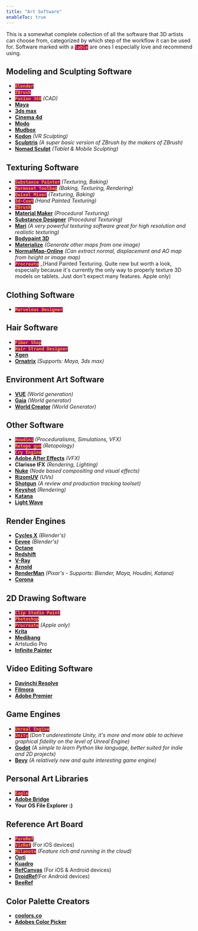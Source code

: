 ```yaml
---
title: "Art Software"
enableToc: true
---
```


<style> code { color: #FFAF23; background: #A20B6A; } </style>

This is a somewhat complete collection of all the software that 3D artists can choose from, categorized by which step of the workflow it can be used for. Software marked with a **`lable`** are ones I especially love and recommend using.

## Modeling and Sculpting Software

- [**`Blender`**](https://www.blender.org/features/)
- [**`ZBrush`**](https://www.maxon.net/en/zbrush)
- [**`Fusion 360`**](https://www.autodesk.com/products/fusion-360) _(CAD)_
- [**Maya**](https://www.autodesk.com/products/maya)
- [**3ds max**](https://www.autodesk.com/products/3ds-max)
- [**Cinema 4d**](https://www.maxon.net/en/cinema-4d)
- [**Modo**](https://www.foundry.com/products/modo/features)
- [**Mudbox**](https://www.autodesk.com/products/mudbox)
- [**Kodon**](https://www.kodon.xyz) _(VR Sculpting)_
- [**Sculptris**](https://www.sculpteo.com/en/glossary/sculptris-definition/) _(A super basic version of ZBrush by the makers of ZBrush)_
- [**Nomad Sculpt**](https://nomadsculpt.com) _(Tablet & Mobile Sculpting)_

## Texturing Software

- [**`Substance Painter`**](https://www.adobe.com/products/substance3d-painter.html) _(Texturing, Baking)_
- [**`Marmoset Toolbag`**](https://marmoset.co/toolbag/) _(Baking, Texturing, Rendering)_
- [**`Quixel Mixer`**](https://quixel.com/mixer) _(Texturing, Baking)_
- [**`3d-Coat`**](https://3dcoat.com) _(Hand Painted Texturing)_
- [**`ZBrush`**](https://www.maxon.net/en/zbrush/features?categories=1200576)
- [**Material Maker**](https://www.materialmaker.org) _(Procedural Texturing)_
- [**Substance Designer**](https://www.adobe.com/products/substance3d-designer.html) _(Procedural Texturing)_
- [**Mari**](https://www.foundry.com/products/mari) _(A very powerful texturing software great for high resolution and realistic texturing)_
- [**Bodypaint 3D**](https://www.maxon.net/en/cinema-4d/features/bodypaint-3d)
- [**Materialize**](https://boundingboxsoftware.com/materialize/) _(Generate other maps from one image)_
- [**NormalMap-Online**](http://cpetry.github.io/NormalMap-Online/) _(Can extract normal, displacement and AO map from height or image map)_
- [**`Procreate`**](https://procreate.com) \_(Hand Painted Texturing. Quite new but worth a look, especially because it's currently the only way to properly texture 3D models on tablets. Just don't expect many features. Apple only)

## Clothing Software

- [**`Marvelous Designer`**](https://marvelousdesigner.com)

## Hair Software

- [**`Fiber Shop`**](https://www.artstation.com/marketplace/p/g1m6P/fibershop-realtime-hair-card-texturing-tool)
- [**`Hair Strand Designer`**](https://www.artstation.com/marketplace/p/j7PY/hair-strand-designer-v1-7-0-full-perpetual-license-free-demo-and-sample-set)
- [**Xgen**](https://help.autodesk.com/view/MAYAUL/2024/ENU/?guid=GUID-C0470142-600B-4615-8110-EC779934DF5F)
- [**Ornatrix**](https://ephere.com/plugins/autodesk/max/ornatrix/) _(Supports: Maya, 3ds max)_

## Environment Art Software

- [**VUE**](https://info.e-onsoftware.com/vue/overview) _(World generation)_
- [**Gaia**](https://www.procedural-worlds.com/products/professional/gaia-pro/) _(World generator)_
- [**World Creator**](https://www.world-creator.com) _(World Generator)_

## Other Software

- [**`Houdini`**](https://www.sidefx.com) _(Proceduralisms, Simulations, VFX)_
- [**`Retopo gun`**](http://www.topogun.com) _(Retopology)_
- [**`Cry Engine`**]()
- [**Adobe After Effects**](https://www.adobe.com/products/aftereffects.html) _(VFX)_
- **Clarisse IFX** _(Rendering, Lighting)_
- [**Nuke**](https://www.foundry.com/products/nuke-family/nuke) _(Node based compositing and visual effects)_
- [**RizomUV**](https://www.rizom-lab.com) _(UVs)_
- [**Shotgun**](https://www.shotgridsoftware.com/blog/shotgun-for-games) _(A review and production tracking toolset)_
- [**Keyshot**](https://www.keyshot.com) _(Rendering)_
- [**Katana**](https://www.foundry.com/products/katana)
- [**Light Wave**](https://www.lightwave3d.com)

## Render Engines

- [**Cycles X**](https://docs.blender.org/manual/en/latest/render/cycles/introduction.html) _(Blender's)_
- [**Eevee**](https://docs.blender.org/manual/en/latest/render/eevee/index.html) _(Blender's)_
- [**Octane**](https://home.otoy.com/render/octane-render/)
- [**Redshift**](https://www.maxon.net/en/redshift)
- [**V-Ray**](https://www.chaos.com)
- [**Arnold**](https://arnoldrenderer.com)
- [**RenderMan**](https://renderman.pixar.com) _(Pixar's - Supports: Blender, Maya, Houdini, Katana)_
- [**Corona**](https://corona-renderer.com)

## 2D Drawing Software

- [**`Clip Studio Paint`**](https://www.clipstudio.net/en/)
- [**`Photoshop`**](https://www.adobe.com/products/photoshop.html)
- [**`Procreate`**](https://procreate.com) _(Apple only)_
- [**Krita**](https://krita.org/en/)
- [**Medibang**](https://medibangpaint.com/en/)
- Artstudio Pro
- [**Infinite Painter**](https://www.infinitestudio.art/discover.php)

## Video Editing Software

- [**Davinchi Resolve**](https://www.blackmagicdesign.com/products/davinciresolve)
- [**Filmora**](https://filmora.wondershare.com/)
- [**Adobe Premier**](https://www.adobe.com/products/premiere.html)

## Game Engines

- [**`Unreal Engine`**](https://www.unrealengine.com/en-US)
- [**`Unity`**](https://unity.com) _(Don't underestimate Unity, it's more and more able to achieve graphical fidelity on the level of Unreal Engine)_
- [**Godot**](https://godotengine.org) _(A simple to learn Python like language, better suited for indie and 2D projects)_
- [**Bevy**](https://bevyengine.org/) _(A relatively new and quite interesting game engine)_

## Personal Art Libraries

- [**`Eagle`**](https://en.eagle.cool)
- [**Adobe Bridge**](https://www.adobe.com/products/bridge.html)
- **Your OS File Explorer :)**

## Reference Art Board

- [**`PureRef`**](https://www.pureref.com)
- [**`VizRef`**](https://vizref.com/) (For iOS devices)
- [**`Milanote`**](https://milanote.com/) _(Feature rich and running in the cloud)_
- [**Opti**](https://github.com/torcado194/opti)
- [**Kuadro**](http://www.kruelgames.com/tools/kuadro/)
- [**RefCanvas**](https://refcanvas.com/) (For iOS & Android devices)
- [**DroidRef**](https://github.com/Ruin0x11/DroidRef)(For Android devices)
- [**BeeRef**](https://github.com/rbreu/beeref)

## Color Palette Creators

- [**coolors.co**](https://coolors.co/generate)
- [**Adobes Color Picker**](https://color.adobe.com/create/color-wheel)
